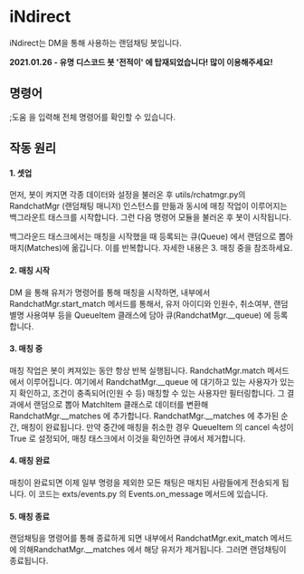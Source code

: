 # iNdirect
iNdirect는 DM을 통해 사용하는 랜덤채팅 봇입니다.

**2021.01.26 - 유명 디스코드 봇 '전적이' 에 탑재되었습니다! 많이 이용해주세요!**

## 명령어
;도움 을 입력해 전체 명령어를 확인할 수 있습니다.

## 작동 원리
#### 1. 셋업
먼저, 봇이 켜지면 각종 데이터와 설정을 불러온 후 utils/rchatmgr.py의 RandchatMgr (랜덤채팅 매니저) 인스턴스를 만듦과 동시에 매칭 작업이 이루어지는 백그라운트 태스크를 시작합니다. 그런 다음 명령어 모듈을 불러온 후 봇이 시작됩니다.

백그라운드 태스크에서는 매칭을 시작했을 때 등록되는 큐(Queue) 에서 랜덤으로 뽑아 매치(Matches)에 옮깁니다. 이를 반복합니다. 자세한 내용은 3. 매칭 중을 참조하세요.

#### 2. 매칭 시작
DM 을 통해 유저가 명령어를 통해 매칭을 시작하면, 내부에서 RandchatMgr.start_match 메서드를 통해서, 유저 아이디와 인원수, 취소여부, 랜덤별명 사용여부 등을 QueueItem 클래스에 담아 큐(RandchatMgr.__queue) 에 등록합니다.

#### 3. 매칭 중
매칭 작업은 봇이 켜져있는 동안 항상 반복 실행됩니다. RandchatMgr.match 메서드에서 이루어집니다. 여기에서 RandchatMgr.__queue 에 대기하고 있는 사용자가 있는지 확인하고, 조건이 충족되어(인원 수 등) 매칭할 수 있는 사용자만 필터링합니다. 그 결과에서 랜덤으로 뽑아 MatchItem 클래스로 데이터를 변환해  RandchatMgr.__matches 에 추가합니다. RandchatMgr.__matches 에 추가된 순간, 매칭이 완료됩니다. 만약 중간에 매칭을 취소한 경우 QueueItem 의 cancel 속성이 True 로 설정되어, 매칭 태스크에서 이것을 확인하면 큐에서 제거합니다.

#### 4. 매칭 완료
매칭이 완료되면 이제 일부 명령을 제외한 모든 채팅은 매치된 사람들에게 전송되게 됩니다. 이 코드는 exts/events.py 의 Events.on_message 메서드에 있습니다.

#### 5. 매칭 종료
랜덤채팅을 명령어를 통해 종료하게 되면 내부에서 RandchatMgr.exit_match 메서드에 의해RandchatMgr.__matches 에서 해당 유저가 제거됩니다. 그러면 랜덤채팅이 종료됩니다.
